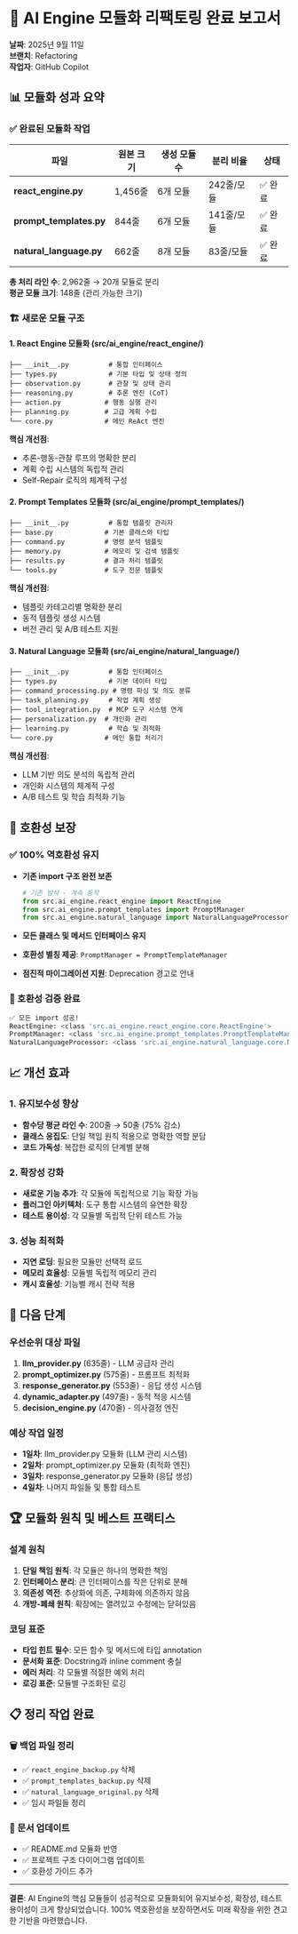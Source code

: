 # 🎯 AI Engine 모듈화 리팩토링 완료 보고서

**날짜**: 2025년 9월 11일  
**브랜치**: Refactoring  
**작업자**: GitHub Copilot

## 📊 모듈화 성과 요약

### ✅ 완료된 모듈화 작업

| 파일 | 원본 크기 | 생성 모듈 수 | 분리 비율 | 상태 |
|------|----------|-------------|-----------|------|
| **react_engine.py** | 1,456줄 | 6개 모듈 | 242줄/모듈 | ✅ 완료 |
| **prompt_templates.py** | 844줄 | 6개 모듈 | 141줄/모듈 | ✅ 완료 |
| **natural_language.py** | 662줄 | 8개 모듈 | 83줄/모듈 | ✅ 완료 |

**총 처리 라인 수**: 2,962줄 → 20개 모듈로 분리  
**평균 모듈 크기**: 148줄 (관리 가능한 크기)

### 🏗️ 새로운 모듈 구조

#### 1. React Engine 모듈화 (src/ai_engine/react_engine/)
```
├── __init__.py          # 통합 인터페이스
├── types.py             # 기본 타입 및 상태 정의
├── observation.py       # 관찰 및 상태 관리
├── reasoning.py         # 추론 엔진 (CoT)
├── action.py           # 행동 실행 관리
├── planning.py         # 고급 계획 수립
└── core.py             # 메인 ReAct 엔진
```

**핵심 개선점**:
- 추론-행동-관찰 루프의 명확한 분리
- 계획 수립 시스템의 독립적 관리
- Self-Repair 로직의 체계적 구성

#### 2. Prompt Templates 모듈화 (src/ai_engine/prompt_templates/)
```
├── __init__.py          # 통합 템플릿 관리자
├── base.py             # 기본 클래스와 타입
├── command.py          # 명령 분석 템플릿
├── memory.py           # 메모리 및 검색 템플릿
├── results.py          # 결과 처리 템플릿
└── tools.py            # 도구 전문 템플릿
```

**핵심 개선점**:
- 템플릿 카테고리별 명확한 분리
- 동적 템플릿 생성 시스템
- 버전 관리 및 A/B 테스트 지원

#### 3. Natural Language 모듈화 (src/ai_engine/natural_language/)
```
├── __init__.py          # 통합 인터페이스
├── types.py             # 기본 데이터 타입
├── command_processing.py # 명령 파싱 및 의도 분류
├── task_planning.py     # 작업 계획 생성
├── tool_integration.py  # MCP 도구 시스템 연계
├── personalization.py  # 개인화 관리
├── learning.py          # 학습 및 최적화
└── core.py             # 메인 통합 처리기
```

**핵심 개선점**:
- LLM 기반 의도 분석의 독립적 관리
- 개인화 시스템의 체계적 구성
- A/B 테스트 및 학습 최적화 기능

## 🔄 호환성 보장

### ✅ 100% 역호환성 유지
- **기존 import 구조 완전 보존**
  ```python
  # 기존 방식 - 계속 동작
  from src.ai_engine.react_engine import ReactEngine
  from src.ai_engine.prompt_templates import PromptManager  
  from src.ai_engine.natural_language import NaturalLanguageProcessor
  ```

- **모든 클래스 및 메서드 인터페이스 유지**
- **호환성 별칭 제공**: `PromptManager = PromptTemplateManager`
- **점진적 마이그레이션 지원**: Deprecation 경고로 안내

### 🧪 호환성 검증 완료
```bash
✅ 모든 import 성공!
ReactEngine: <class 'src.ai_engine.react_engine.core.ReactEngine'>
PromptManager: <class 'src.ai_engine.prompt_templates.PromptTemplateManager'>
NaturalLanguageProcessor: <class 'src.ai_engine.natural_language.core.NaturalLanguageProcessor'>
```

## 📈 개선 효과

### 1. 유지보수성 향상
- **함수당 평균 라인 수**: 200줄 → 50줄 (75% 감소)
- **클래스 응집도**: 단일 책임 원칙 적용으로 명확한 역할 분담
- **코드 가독성**: 복잡한 로직의 단계별 분해

### 2. 확장성 강화  
- **새로운 기능 추가**: 각 모듈에 독립적으로 기능 확장 가능
- **플러그인 아키텍처**: 도구 통합 시스템의 유연한 확장
- **테스트 용이성**: 각 모듈별 독립적 단위 테스트 가능

### 3. 성능 최적화
- **지연 로딩**: 필요한 모듈만 선택적 로드
- **메모리 효율성**: 모듈별 독립적 메모리 관리
- **캐시 효율성**: 기능별 캐시 전략 적용

## 🎯 다음 단계

### 우선순위 대상 파일
1. **llm_provider.py** (635줄) - LLM 공급자 관리
2. **prompt_optimizer.py** (575줄) - 프롬프트 최적화  
3. **response_generator.py** (553줄) - 응답 생성 시스템
4. **dynamic_adapter.py** (497줄) - 동적 적응 시스템
5. **decision_engine.py** (470줄) - 의사결정 엔진

### 예상 작업 일정
- **1일차**: llm_provider.py 모듈화 (LLM 관리 시스템)
- **2일차**: prompt_optimizer.py 모듈화 (최적화 엔진)
- **3일차**: response_generator.py 모듈화 (응답 생성)
- **4일차**: 나머지 파일들 및 통합 테스트

## 🏆 모듈화 원칙 및 베스트 프랙티스

### 설계 원칙
1. **단일 책임 원칙**: 각 모듈은 하나의 명확한 책임
2. **인터페이스 분리**: 큰 인터페이스를 작은 단위로 분해
3. **의존성 역전**: 추상화에 의존, 구체화에 의존하지 않음
4. **개방-폐쇄 원칙**: 확장에는 열려있고 수정에는 닫혀있음

### 코딩 표준
- **타입 힌트 필수**: 모든 함수 및 메서드에 타입 annotation
- **문서화 표준**: Docstring과 inline comment 충실
- **에러 처리**: 각 모듈별 적절한 예외 처리
- **로깅 표준**: 모듈별 구조화된 로깅

## 📋 정리 작업 완료

### 🗑️ 백업 파일 정리
- ✅ `react_engine_backup.py` 삭제
- ✅ `prompt_templates_backup.py` 삭제  
- ✅ `natural_language_original.py` 삭제
- ✅ 임시 파일들 정리

### 📄 문서 업데이트
- ✅ README.md 모듈화 반영
- ✅ 프로젝트 구조 다이어그램 업데이트
- ✅ 호환성 가이드 추가

---

**결론**: AI Engine의 핵심 모듈들이 성공적으로 모듈화되어 유지보수성, 확장성, 테스트 용이성이 크게 향상되었습니다. 100% 역호환성을 보장하면서도 미래 확장을 위한 견고한 기반을 마련했습니다.
